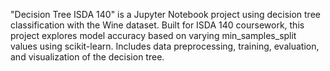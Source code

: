 "Decision Tree ISDA 140" is a  Jupyter Notebook project using decision tree classification with the Wine dataset. Built for ISDA 140 coursework, this project explores model accuracy based on varying min_samples_split values using scikit-learn. Includes data preprocessing, training, evaluation, and visualization of the decision tree. 



